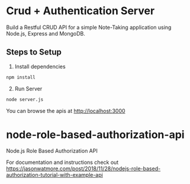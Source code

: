 # Crud + Authentication Server

Build a Restful CRUD API for a simple Note-Taking application using Node.js, Express and MongoDB.

## Steps to Setup

1. Install dependencies

```bash
npm install
```

2. Run Server

```bash
node server.js
```

You can browse the apis at <http://localhost:3000>


# node-role-based-authorization-api

Node.js Role Based Authorization API

For documentation and instructions check out https://jasonwatmore.com/post/2018/11/28/nodejs-role-based-authorization-tutorial-with-example-api
